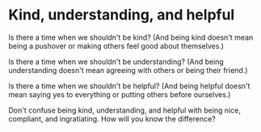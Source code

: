 # Kind, understanding, and helpful

Is there a time when we shouldn't be kind? (And being kind doesn't mean being a pushover or making others feel good about themselves.)

Is there a time when we shouldn't be understanding? (And being understanding doesn't mean agreeing with others or being their friend.)

Is there a time when we shouldn't be helpful? (And being helpful doesn't mean saying yes to everything or putting others before ourselves.)

Don't confuse being kind, understanding, and helpful with being nice, compliant, and ingratiating. How will you know the difference?
